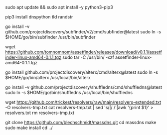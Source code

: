 sudo apt update && sudo apt install -y python3-pip3 

pip3 install dnspython tld randstr

go install -v github.com/projectdiscovery/subfinder/v2/cmd/subfinder@latest
sudo ln -s $HOME/go/bin/subfinder /usr/bin/subfinder

wget https://github.com/tomnomnom/assetfinder/releases/download/v0.1.1/assetfinder-linux-amd64-0.1.1.tgz
sudo tar -C /usr/bin/ -xzf assetfinder-linux-amd64-0.1.1.tgz 

go install github.com/projectdiscovery/alterx/cmd/alterx@latest
sudo ln -s $HOME/go/bin/alterx /usr/local/bin/alterx

go install -v github.com/projectdiscovery/shuffledns/cmd/shuffledns@latest
sudo ln -s $HOME/go/bin/shuffledns /usr/local/bin/shuffledns

wget https://github.com/trickest/resolvers/raw/main/resolvers-extended.txt -O resolvers-tmp.txt
cat resolvers-tmp.txt | sed 's/\|/ /'|awk '{print $1}' > resolvers.txt
rm resolvers-tmp.txt

git clone https://github.com/blechschmidt/massdns.git
cd massdns
make
sudo make install 
cd ../

